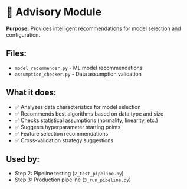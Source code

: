 # 🤖 Advisory Module

**Purpose:** Provides intelligent recommendations for model selection and configuration.

## Files:
- `model_recommender.py` - ML model recommendations
- `assumption_checker.py` - Data assumption validation

## What it does:
- ✅ Analyzes data characteristics for model selection
- ✅ Recommends best algorithms based on data type and size
- ✅ Checks statistical assumptions (normality, linearity, etc.)
- ✅ Suggests hyperparameter starting points
- ✅ Feature selection recommendations
- ✅ Cross-validation strategy suggestions

## Used by:
- Step 2: Pipeline testing (`2_test_pipeline.py`)
- Step 3: Production pipeline (`3_run_pipeline.py`)
